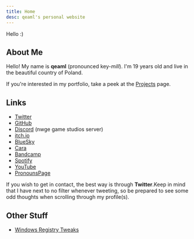 ```yaml
---
title: Home
desc: qeaml's personal website
---
```


Hello :)

## About Me

Hello! My name is **qeaml** (pronounced key-*mill*). I'm 19 years old and live
in the beautiful country of Poland.

If you're interested in my portfolio, take a peek at the [Projects] page.

## Links

* [Twitter]
* [GitHub]
* [Discord] (nwge game studios server)
* [itch.io]
* [BlueSky]
* [Cara]
* [Bandcamp]
* [Spotify]
* [YouTube]
* [PronounsPage]

If you wish to get in contact, the best way is through **Twitter**.Keep in mind
that I have next to no filter whenever tweeting, so be prepared to see some odd
thoughts when scrolling through my profile(s).

## Other Stuff

* [Windows Registry Tweaks](/WindowsRegistry)

[Projects]: /projects
[Twitter]: https://twitter.com/qeamlbackup
[GitHub]: https://github.com/qeaml
[itch.io]: https://qeaml.itch.io
[Discord]: https://discord.gg/y7GxumVE3G
[BlueSky]: https://bsky.app/profile/qeaml.bsky.social
[Cara]: https://cara.app/qeaml
[Bandcamp]: https://qeaml.bandcamp.com
[Spotify]:
    https://open.spotify.com/artist/0dWlVjsXUfWpdTjqrgV8BV?si=Dl8NuvVhRWeOTu9cJ3fmQQ
[YouTube]: https://youtube.com/@qeaml
[PronounsPage]: https://en.pronouns.page/@qeaml
[LinkTree]: https://linktr.ee/qeaml
